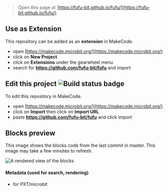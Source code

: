 
> Open this page at [https://fufu-bit.github.io/fufu/](https://fufu-bit.github.io/fufu/)

## Use as Extension

This repository can be added as an **extension** in MakeCode.

* open [https://makecode.microbit.org/](https://makecode.microbit.org/)
* click on **New Project**
* click on **Extensions** under the gearwheel menu
* search for **https://github.com/fufu-bit/fufu** and import

## Edit this project ![Build status badge](https://github.com/fufu-bit/fufu/workflows/MakeCode/badge.svg)

To edit this repository in MakeCode.

* open [https://makecode.microbit.org/](https://makecode.microbit.org/)
* click on **Import** then click on **Import URL**
* paste **https://github.com/fufu-bit/fufu** and click import

## Blocks preview

This image shows the blocks code from the last commit in master.
This image may take a few minutes to refresh.

![A rendered view of the blocks](https://github.com/fufu-bit/fufu/raw/master/.github/makecode/blocks.png)

#### Metadata (used for search, rendering)

* for PXT/microbit
<script src="https://makecode.com/gh-pages-embed.js"></script><script>makeCodeRender("{{ site.makecode.home_url }}", "{{ site.github.owner_name }}/{{ site.github.repository_name }}");</script>
